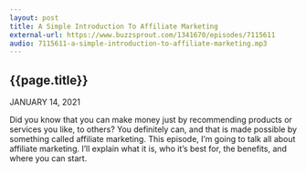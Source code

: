 ```yaml
---
layout: post
title: A Simple Introduction To Affiliate Marketing
external-url: https://www.buzzsprout.com/1341670/episodes/7115611
audio: 7115611-a-simple-introduction-to-affiliate-marketing.mp3
---
```


## {{page.title}}

JANUARY 14, 2021

Did you know that you can make money just by recommending products or services you like, to others? You definitely can, and that is made possible by something called affiliate marketing. This episode, I’m going to talk all about affiliate marketing. I’ll explain what it is, who it’s best for, the benefits, and where you can start.